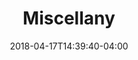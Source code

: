 ---
title: "Miscellany"
date: 2018-04-17T14:39:40-04:00
description: ""
draft: true
tags: []
categories: ['page']
---